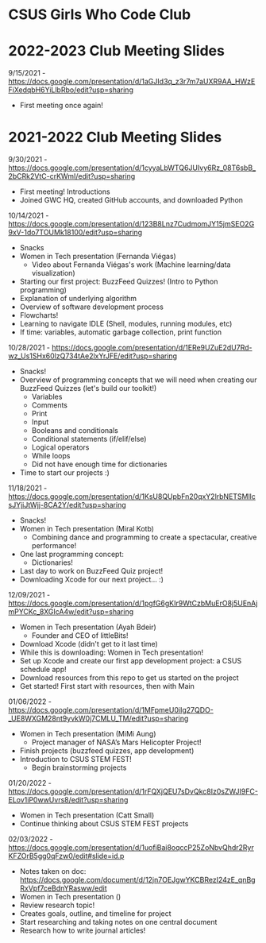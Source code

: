 # CSUS Girls Who Code Club

# 2022-2023 Club Meeting Slides
9/15/2021 - https://docs.google.com/presentation/d/1aGJId3q_z3r7m7aUXR9AA_HWzEFiXedqbH6YiLlbRbo/edit?usp=sharing
- First meeting once again!

# 2021-2022 Club Meeting Slides
9/30/2021 - https://docs.google.com/presentation/d/1cyyaLbWTQ6JUIvy6Rz_08T6sbB_2bCRk2VtC-crKWmI/edit?usp=sharing
- First meeting! Introductions
- Joined GWC HQ, created GitHub accounts, and downloaded Python

10/14/2021 - https://docs.google.com/presentation/d/123B8Lnz7CudmomJY15jmSEO2G9xV-1do7TOUMk18100/edit?usp=sharing
- Snacks
- Women in Tech presentation (Fernanda Viégas)
  - Video about Fernanda Viégas's work (Machine learning/data visualization)
- Starting our first project: BuzzFeed Quizzes! (Intro to Python programming)
- Explanation of underlying algorithm
- Overview of software development process
- Flowcharts!
- Learning to navigate IDLE (Shell, modules, running modules, etc)
- If time: variables, automatic garbage collection, print function

10/28/2021 - https://docs.google.com/presentation/d/1ERe9UZuE2dU7Rd-wz_Us1SHx60lzQ734tAe2lxYrJFE/edit?usp=sharing
- Snacks!
- Overview of programming concepts that we will need when creating our BuzzFeed Quizzes (let's build our toolkit!)
  - Variables
  - Comments
  - Print
  - Input
  - Booleans and conditionals
  - Conditional statements (if/elif/else)
  - Logical operators
  - While loops
  - Did not have enough time for dictionaries
- Time to start our projects :)

11/18/2021 - https://docs.google.com/presentation/d/1KsU8QUpbFn20qxY2lrbNETSMllcsJYjiJtWjj-8CA2Y/edit?usp=sharing
- Snacks!
- Women in Tech presentation (Miral Kotb)
  - Combining dance and programming to create a spectacular, creative performance!
- One last programming concept:
  - Dictionaries!
- Last day to work on BuzzFeed Quiz project!
- Downloading Xcode for our next project... :)

12/09/2021 - https://docs.google.com/presentation/d/1pgfG6gKIr9WtCzbMuErO8j5UEnAjmPYCKc_8XGIcA4w/edit?usp=sharing
- Women in Tech presentation (Ayah Bdeir)
  - Founder and CEO of littleBits!
- Download Xcode (didn't get to it last time)
- While this is downloading: Women in Tech presentation!
- Set up Xcode and create our first app development project: a CSUS schedule app!
- Download resources from this repo to get us started on the project
- Get started! First start with resources, then with Main

01/06/2022 - https://docs.google.com/presentation/d/1MFpmeU0iIg27QDO-_UE8WXGM28nt9yvkW0j7CMLU_TM/edit?usp=sharing
- Women in Tech presentation (MiMi Aung)
  - Project manager of NASA’s Mars Helicopter Project!
- Finish projects (buzzfeed quizzes, app development)
- Introduction to CSUS STEM FEST!
  - Begin brainstorming projects

01/20/2022 - https://docs.google.com/presentation/d/1rFQXjQEU7sDvQkc8Iz0sZWJI9FC-ELov1iP0wwUvrs8/edit?usp=sharing
- Women in Tech presentation (Catt Small)
- Continue thinking about CSUS STEM FEST projects

02/03/2022 - https://docs.google.com/presentation/d/1uofiBai8oqccP25ZoNbvQhdr2RyrKFZOrB5gg0qFzw0/edit#slide=id.p
- Notes taken on doc: https://docs.google.com/document/d/12jn7OEJgwYKCBRezI24zE_qnBgRxVpf7ceBdnYRasww/edit
- Women in Tech presentation ()
- Review research topic!
- Creates goals, outline, and timeline for project
- Start researching and taking notes on one central document
- Research how to write journal articles!
